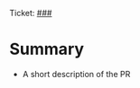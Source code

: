 Ticket: [###](https://www.pivotaltracker.com/story/show/###)

# Summary

- A short description of the PR
